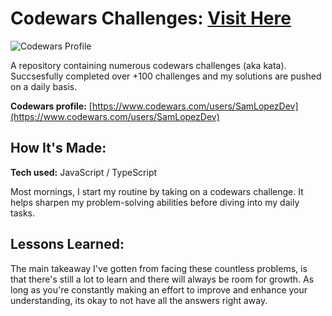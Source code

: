 # Codewars Challenges: <a href="https://www.codewars.com/users/SamLopezDev">Visit Here</a>

![Codewars Profile](https://github.com/user-attachments/assets/18cced81-8a0a-46a3-8fb8-1aac7cd61267)

A repository containing numerous codewars challenges (aka kata). Succsesfully completed over +100 challenges and my solutions are pushed on a daily basis.

**Codewars profile:** [https://www.codewars.com/users/SamLopezDev](https://www.codewars.com/users/SamLopezDev)

## How It's Made:

**Tech used:** JavaScript / TypeScript

Most mornings, I start my routine by taking on a codewars challenge. It helps sharpen my problem-solving abilities before diving into my daily tasks.

## Lessons Learned:

The main takeaway I've gotten from facing these countless problems, is that there's still a lot to learn and there will always be room for growth. As long as you're constantly making an effort to improve and  enhance your understanding, its okay to not have all the answers right away.
